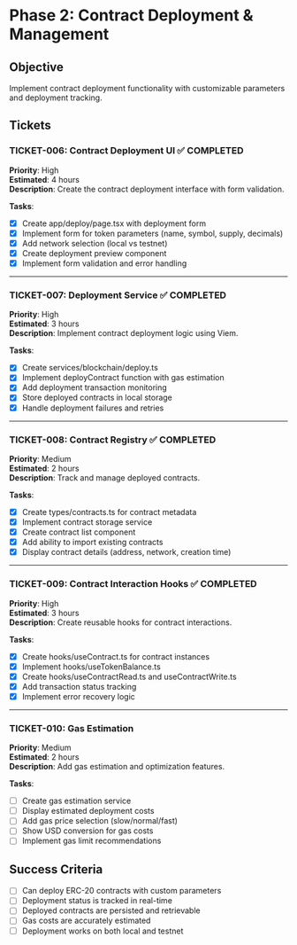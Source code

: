 # Phase 2: Contract Deployment & Management

## Objective
Implement contract deployment functionality with customizable parameters and deployment tracking.

## Tickets

### TICKET-006: Contract Deployment UI ✅ COMPLETED
**Priority**: High  
**Estimated**: 4 hours  
**Description**: Create the contract deployment interface with form validation.

**Tasks**:
- [x] Create app/deploy/page.tsx with deployment form
- [x] Implement form for token parameters (name, symbol, supply, decimals)
- [x] Add network selection (local vs testnet)
- [x] Create deployment preview component
- [x] Implement form validation and error handling

---

### TICKET-007: Deployment Service ✅ COMPLETED
**Priority**: High  
**Estimated**: 3 hours  
**Description**: Implement contract deployment logic using Viem.

**Tasks**:
- [x] Create services/blockchain/deploy.ts
- [x] Implement deployContract function with gas estimation
- [x] Add deployment transaction monitoring
- [x] Store deployed contracts in local storage
- [x] Handle deployment failures and retries

---

### TICKET-008: Contract Registry ✅ COMPLETED
**Priority**: Medium  
**Estimated**: 2 hours  
**Description**: Track and manage deployed contracts.

**Tasks**:
- [x] Create types/contracts.ts for contract metadata
- [x] Implement contract storage service
- [x] Create contract list component
- [x] Add ability to import existing contracts
- [x] Display contract details (address, network, creation time)

---

### TICKET-009: Contract Interaction Hooks ✅ COMPLETED
**Priority**: High  
**Estimated**: 3 hours  
**Description**: Create reusable hooks for contract interactions.

**Tasks**:
- [x] Create hooks/useContract.ts for contract instances
- [x] Implement hooks/useTokenBalance.ts
- [x] Create hooks/useContractRead.ts and useContractWrite.ts
- [x] Add transaction status tracking
- [x] Implement error recovery logic

---

### TICKET-010: Gas Estimation
**Priority**: Medium  
**Estimated**: 2 hours  
**Description**: Add gas estimation and optimization features.

**Tasks**:
- [ ] Create gas estimation service
- [ ] Display estimated deployment costs
- [ ] Add gas price selection (slow/normal/fast)
- [ ] Show USD conversion for gas costs
- [ ] Implement gas limit recommendations

## Success Criteria
- [ ] Can deploy ERC-20 contracts with custom parameters
- [ ] Deployment status is tracked in real-time
- [ ] Deployed contracts are persisted and retrievable
- [ ] Gas costs are accurately estimated
- [ ] Deployment works on both local and testnet